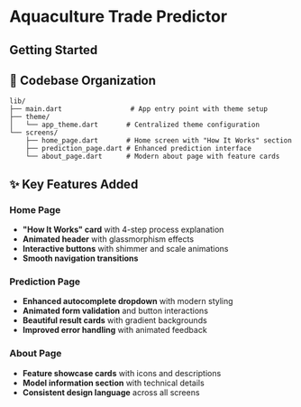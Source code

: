 # Aquaculture Trade Predictor

## Getting Started

## 📁 Codebase Organization

```
lib/
├── main.dart                 # App entry point with theme setup
├── theme/
│   └── app_theme.dart       # Centralized theme configuration
└── screens/
    ├── home_page.dart       # Home screen with "How It Works" section
    ├── prediction_page.dart # Enhanced prediction interface
    └── about_page.dart      # Modern about page with feature cards
```

## ✨ Key Features Added

### Home Page

- **"How It Works" card** with 4-step process explanation
- **Animated header** with glassmorphism effects
- **Interactive buttons** with shimmer and scale animations
- **Smooth navigation transitions**

### Prediction Page

- **Enhanced autocomplete dropdown** with modern styling
- **Animated form validation** and button interactions
- **Beautiful result cards** with gradient backgrounds
- **Improved error handling** with animated feedback

### About Page

- **Feature showcase cards** with icons and descriptions
- **Model information section** with technical details
- **Consistent design language** across all screens
